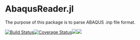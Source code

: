 # AbaqusReader.jl

The purpose of this package is to parse ABAQUS .inp file format.

[![Build Status](https://travis-ci.org/JuliaFEM/AbaqusReader.jl.svg?branch=master)](https://travis-ci.org/JuliaFEM/AbaqusReader.jl)[![Coverage Status](https://coveralls.io/repos/github/JuliaFEM/AbaqusReader.jl/badge.svg?branch=master)](https://coveralls.io/github/JuliaFEM/AbaqusReader.jl?branch=master)[![](https://img.shields.io/badge/docs-stable-blue.svg)](https://juliafem.github.io/AbaqusReader.jl/stable)[![](https://img.shields.io/badge/docs-latest-blue.svg)](https://juliafem.github.io/AbaqusReader.jl/latest)
